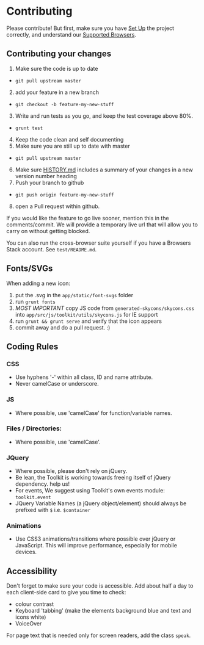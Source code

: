 # Contributing

Please contribute!  But first, make sure you have [Set Up](./README.md#setup) the project correctly, and understand our [Supported Browsers](./README.md#supported-browsers).

## Contributing your changes

 1. Make sure the code is up to date
   * `git pull upstream master`
 2. add your feature in a new branch
   * `git checkout -b feature-my-new-stuff`
 3. Write and run tests as you go, and keep the test coverage above 80%.
   * `grunt test`
 4. Keep the code clean and self documenting
 5. Make sure you are still up to date with master
   * `git pull upstream master`
 6. Make sure [HISTORY.md](./HISTORY.md) includes a summary of your changes in a new version number heading
 7. Push your branch to github
   * `git push origin feature-my-new-stuff`
 8. open a Pull request within github.

If you would like the feature to go live sooner, mention this in the comments/commit. We will provide a temporary live url that will allow you to carry on without getting blocked.

You can also run the cross-browser suite yourself if you have a Browsers Stack account. See `test/README.md`.

## Fonts/SVGs

When adding a new icon:
 1. put the .svg in the `app/static/font-svgs` folder
 2. run `grunt fonts`
 3. *MOST IMPORTANT* copy JS code from `generated-skycons/skycons.css` into `app/src/js/toolkit/utils/skycons.js` for IE support
 4. run `grunt && grunt serve` and verify that the icon appears
 5. commit away and do a pull request. :)

## Coding Rules

### CSS
 * Use hyphens '-' within all class, ID and name attribute. 
 * Never camelCase or underscore.

### JS
 * Where possible, use 'camelCase' for function/variable names.

### Files / Directories: 
 * Where possible, use 'camelCase'.
 
### JQuery
 * Where possible, please don't rely on jQuery. 
 * Be lean, the Toolkit is working towards freeing itself of jQuery dependency. help us!
 * For events, We suggest using Toolkit's own events module: `toolkit.event`
 * JQuery Variable Names (a jQuery object/element) should always be prefixed with `$` i.e. `$container`

### Animations
  * Use CSS3 animations/transitions where possible over jQuery or JavaScript. This will improve performance, especially for mobile devices.

## Accessibility

Don't forget to make sure your code is accessible.
Add about half a day to each client-side card to give you time to check:
 * colour contrast
 * Keyboard 'tabbing' (make the elements background blue and text and icons white)
 * VoiceOver

For page text that is needed only for screen readers, add the class `speak`.
